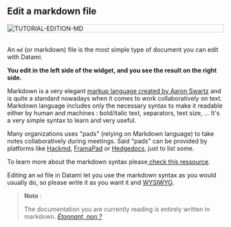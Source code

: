 
## Edit a markdown file

<div style="border: thin solid lightgrey;">
  <img
    alt="TUTORIAL-EDITION-MD"
    src="https://raw.githubusercontent.com/multi-coop/datami-documentation-content/main/images/tutorial/edition-edit-md.png"
    />
</div>

<br> 

An `md` (or markdown) file is the most simple type of document you can edit with Datami.

**You edit in the left side of the widget, and you see the result on the right side.**

Markdown is a very elegant [markup language created by Aaron Swartz](https://en.wikipedia.org/wiki/Markdown) and is quite a standard nowadays when it comes to work collaboratively on text. Markdown language includes only the necessary syntax to make it readable either by human and machines : bold/italic text, separators, text size, ... It's a very simple syntax to learn and very useful.

Many organizations uses "pads" (relying on Markdown language) to take notes collaboratively during meetings. Said "pads" can be provided by platforms like [Hackmd](hackmd.io/), [FramaPad](https://framapad.org) or [Hedgedocs](https://hedgedoc.org/), just to list some.

To learn more about the markdown syntax please[ check this ressource](https://www.markdownguide.org/basic-syntax/).

Editing an `md` file in Datami let you use the markdown syntax as you would usually do, so please write it as you want it and [WYSIWYG](https://en.wikipedia.org/wiki/WYSIWYG).

> **Note** :
>
> The documentation you are currently reading is entirely written in markdown. 
> _[Étonnant, non ?](https://www.youtube.com/watch?v=NzxejXTumLQ&ab_channel=jeanaimarster)_
